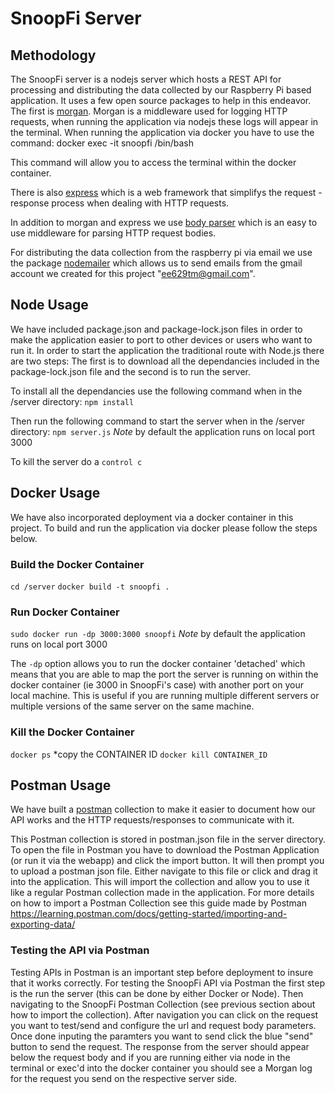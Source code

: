 # SnoopFi Server
## Methodology
The SnoopFi server is a nodejs server which hosts a REST API for processing and distributing the data collected by our Raspberry Pi based application. It uses a few open source packages to help in this endeavor. The first is [morgan](https://www.npmjs.com/package/morgan). Morgan is a middleware used for logging HTTP requests, when running the application via nodejs these logs will appear in the terminal. When running the application via docker you have to use the command:
docker exec -it snoopfi /bin/bash

This command will allow you to access the terminal within the docker container. 

There is also [express](https://www.npmjs.com/package/express) which is a web framework that simplifys the request - response process when dealing with HTTP requests. 

In addition to morgan and express we use [body parser](https://www.npmjs.com/package/body-parser) which is an easy to use middleware for parsing HTTP request bodies. 

For distributing the data collection from the raspberry pi via email we use the package [nodemailer](https://www.npmjs.com/package/nodemailer) which allows us to send emails from the gmail account we created for this project "ee629tm@gmail.com".


## Node Usage
We have included package.json and package-lock.json files in order to make the application easier to port to other devices or users who want to run it. In order to start the application the traditional route with Node.js there are two steps: The first is to download all the dependancies included in the package-lock.json file and the second is to run the server. 

To install all the dependancies use the following command when in the /server directory:
`npm install`

Then run the following command to start the server when in the /server directory:
`npm server.js`
*Note* by default the application runs on local port 3000

To kill the server do a 
`control c`


## Docker Usage
We have also incorporated deployment via a docker container in this project. To build and run the application via docker please follow the steps below. 

### Build the Docker Container
`cd /server`
`docker build -t snoopfi .`

### Run Docker Container
`sudo docker run -dp 3000:3000 snoopfi`
*Note* by default the application runs on local port 3000

The `-dp` option allows you to run the docker container 'detached' which means that you are able to map the port the server is running on within the docker container (ie 3000 in SnoopFi's case) with another port on your local machine. This is useful if you are running multiple different servers or multiple versions of the same server on the same machine.

### Kill the Docker Container
`docker ps`
*copy the CONTAINER ID
`docker kill CONTAINER_ID`

## Postman Usage
We have built a [postman](https://www.postman.com/) collection to make it easier to document how our API works and the HTTP requests/responses to communicate with it. 

This Postman collection is stored in postman.json file in the server directory. To open the file in Postman you have to download the Postman Application (or run it via the webapp) and click the import button. It will then prompt you to upload a postman json file. Either navigate to this file or click and drag it into the application. This will import the collection and allow you to use it like a regular Postman collection made in the application. For more details on how to import a Postman Collection see this guide made by Postman https://learning.postman.com/docs/getting-started/importing-and-exporting-data/


### Testing the API via Postman
Testing APIs in Postman is an important step before deployment to insure that it works correctly. For testing the SnoopFi API via Postman the first step is the run the server (this can be done by either Docker or Node). Then navigating to the SnoopFi Postman Collection (see previous section about how to import the collection). After navigation you can click on the request you want to test/send and configure the url and request body parameters. Once done inputing the paramters you want to send click the blue "send" button to send the request. The response from the server should appear below the request body and if you are running either via node in the terminal or exec'd into the docker container you should see a Morgan log for the request you send on the respective server side. 
